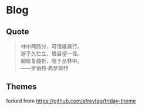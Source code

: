# Blog

## Quote

> 林中两路分，可惜难兼行。  
> 游子久伫立，极目望一径。  
> 蜿蜒复曲折，隐于丛林中。  
> ——罗伯特·弗罗斯特  

## Themes

forked from https://github.com/sfreytag/friday-theme
